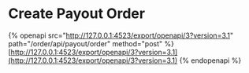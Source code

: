 # Create Payout Order



{% openapi src="http://127.0.0.1:4523/export/openapi/3?version=3.1" path="/order/api/payout/order" method="post" %}
[http://127.0.0.1:4523/export/openapi/3?version=3.1](http://127.0.0.1:4523/export/openapi/3?version=3.1)
{% endopenapi %}

